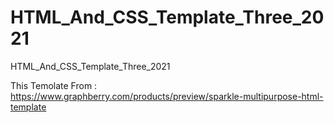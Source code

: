 # HTML_And_CSS_Template_Three_2021
HTML_And_CSS_Template_Three_2021


This Temolate From :
        https://www.graphberry.com/products/preview/sparkle-multipurpose-html-template
